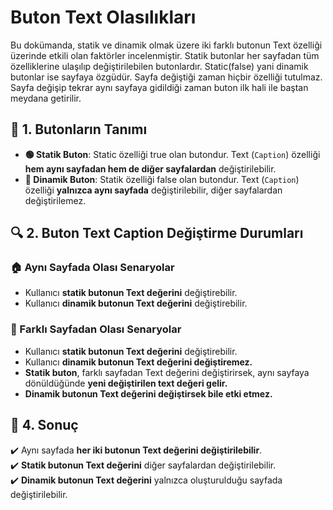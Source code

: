 # Buton Text Olasılıkları

Bu dokümanda, statik ve dinamik olmak üzere iki farklı butonun Text özelliği üzerinde etkili olan faktörler incelenmiştir.
Statik butonlar her sayfadan tüm özelliklerine ulaşılıp değiştirilebilen butonlardır. Static(false) yani dinamik butonlar ise sayfaya özgüdür.
Sayfa değiştiği zaman hiçbir özelliği tutulmaz. Sayfa değişip tekrar aynı sayfaya gidildiği zaman buton ilk hali ile baştan meydana getirilir. 

## 📌 1. Butonların Tanımı
- **🟢 Statik Buton**: Static özelliği true olan butondur. Text (`Caption`) özelliği **hem aynı sayfadan hem de diğer sayfalardan** değiştirilebilir.
- **🔵 Dinamik Buton**: Statik özelliği false olan butondur. Text (`Caption`) özelliği **yalnızca aynı sayfada** değiştirilebilir, diğer sayfalardan değiştirilemez.

## 🔍 2. Buton Text Caption Değiştirme Durumları
### 🏠 Aynı Sayfada Olası Senaryolar
- Kullanıcı **statik butonun Text değerini** değiştirebilir.
- Kullanıcı **dinamik butonun Text değerini** değiştirebilir.


### 🔄 Farklı Sayfadan Olası Senaryolar
- Kullanıcı **statik butonun Text değerini** değiştirebilir.
- Kullanıcı **dinamik butonun Text değerini değiştiremez.**
- **Statik buton**, farklı sayfadan Text değerini değiştirirsek, aynı sayfaya dönüldüğünde **yeni değiştirilen text değeri gelir.**
- **Dinamik butonun Text değerini değiştirsek bile etki etmez.**

## 🎯 4. Sonuç
✔️ Aynı sayfada **her iki butonun Text değerini değiştirilebilir**.  
✔️ **Statik butonun Text değerini** diğer sayfalardan değiştirilebilir.  
✔️ **Dinamik butonun Text değerini** yalnızca oluşturulduğu sayfada değiştirilebilir.  

